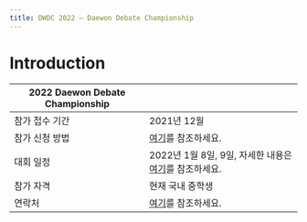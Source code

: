 ```yaml
---
title: DWDC 2022 ― Daewon Debate Championship
---
```


# Introduction

**2022 Daewon Debate Championship**||
---|---|
 참가 접수 기간 |2021년 12월
 참가 신청 방법 |[여기](/pages/apply.md)를 참조하세요.
 대회 일정 |2022년 1월 8일, 9일, 자세한 내용은 [여기](/pages/schedule.md)를 참조하세요.
 참가 자격 |현재 국내 중학생
 연락처 |[여기](/pages/contact.md)를 참조하세요.
